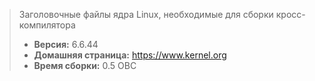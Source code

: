 > Заголовочные файлы ядра Linux, необходимые для сборки кросс-компилятора
> - **Версия:** 6.6.44
> - **Домашняя страница:** <https://www.kernel.org>
> - **Время сборки:** 0.5 ОВС
